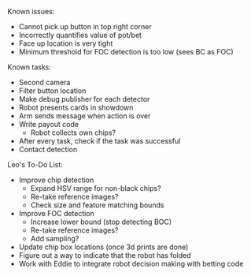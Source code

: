 Known issues:
 - Cannot pick up button in top right corner
 - Incorrectly quantifies value of pot/bet
 - Face up location is very tight
 - Minimum threshold for FOC detection is too low (sees BC as FOC)
 
Known tasks:
 - Second camera
 - Filter button location
 - Make debug publisher for each detector
 - Robot presents cards in showdown
 - Arm sends message when action is over
 - Write payout code
    - Robot collects own chips?
 - After every task, check if the task was successful
 - Contact detection


Leo's To-Do List:
 - Improve chip detection
   - Expand HSV range for non-black chips?
   - Re-take reference images?
   - Check size and feature matching bounds
 - Improve FOC detection
   - Increase lower bound (stop detecting BOC)
   - Re-take reference images?
   - Add sampling?
 - Update chip box locations (once 3d prints are done)
 - Figure out a way to indicate that the robot has folded
 - Work with Eddie to integrate robot decision making with betting code
